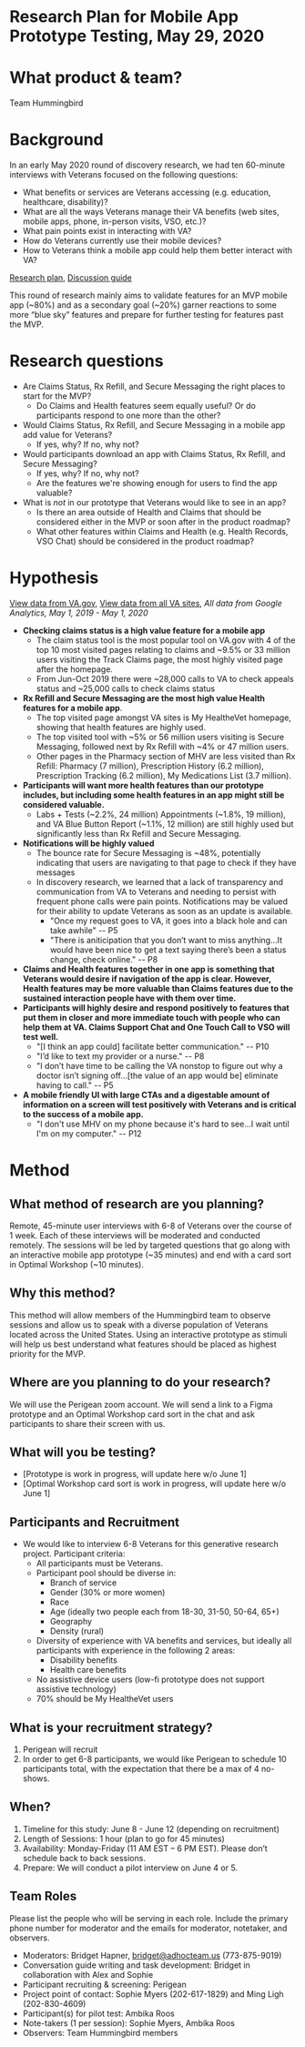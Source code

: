 # Research Plan for Mobile App Prototype Testing, May 29, 2020

# What product & team?
Team Hummingbird

# Background
In an early May 2020 round of discovery research, we had ten 60-minute interviews with Veterans focused on the following questions: 
- What benefits or services are Veterans accessing (e.g. education, healthcare, disability)?
- What are all the ways Veterans manage their VA benefits (web sites, mobile apps, phone, in-person visits, VSO, etc.)?
- What pain points exist in interacting with VA?
- How do Veterans currently use their mobile devices?
- How to Veterans think a mobile app could help them better interact with VA?

[Research plan](https://github.com/department-of-veterans-affairs/va.gov-team/blob/master/products/va-mobile-app/ux-research/user-interviews/research-plan.md), [Discussion guide](https://github.com/department-of-veterans-affairs/va.gov-team/blob/master/products/va-mobile-app/ux-research/user-interviews/discussion-guide.md)


This round of research mainly aims to validate features for an MVP mobile app (~80%) and as a secondary goal (~20%) garner reactions to some more “blue sky” features and prepare for further testing for features past the MVP. 

# Research questions
- Are Claims Status, Rx Refill, and Secure Messaging the right places to start for the MVP?
  - Do Claims and Health features seem equally useful? Or do participants respond to one more than the other?
- Would Claims Status, Rx Refill, and Secure Messaging in a mobile app add value for Veterans? 
  - If yes, why? If no, why not?
- Would participants download an app with Claims Status, Rx Refill, and Secure Messaging?
  - If yes, why? If no, why not?
  - Are the features we're showing enough for users to find the app valuable?
- What is _not_ in our prototype that Veterans would like to see in an app?
  - Is there an area outside of Health and Claims that should be considered either in the MVP or soon after in the product roadmap?
  - What other features within Claims and Health (e.g. Health Records, VSO Chat) should be considered in the product roadmap?


# Hypothesis 

[View data from VA.gov](https://analytics.google.com/analytics/web/#/report/content-pages/a50123418w177519031p184624291/_u.date00=20190501&_u.date01=20200501&_.useg=&explorer-segmentExplorer.segmentId=analytics.pageTitle&explorer-table.plotKeys=%5B%5D&explorer-table.rowCount=50/), [View data from all VA sites](https://analytics.google.com/analytics/web/#/report/content-pages/a50123418w177519031p176188361/_u.date00=20190501&_u.date01=20200501&_.useg=&explorer-segmentExplorer.segmentId=analytics.pageTitle&explorer-table.plotKeys=%5B%5D&explorer-table.rowCount=50/), _All data from Google Analytics, May 1, 2019 - May 1, 2020_

- **Checking claims status is a high value feature for a mobile app**
  - The claim status tool is the most popular tool on VA.gov with 4 of the top 10 most visited pages relating to claims and ~9.5% or 33 million users visiting the Track Claims page, the most highly visited page after the homepage.
  - From Jun-Oct 2019 there were ~28,000 calls to VA to check appeals status and ~25,000 calls to check claims status 
- **Rx Refill and Secure Messaging are the most high value Health features for a mobile app**.
  - The top visited page amongst VA sites is My HealtheVet homepage, showing that health features are highly used.
  - The top visited tool with ~5% or 56 million users visiting is Secure Messaging, followed next by Rx Refill with ~4% or 47 million users. 
  - Other pages in the Pharmacy section of MHV are less visited than Rx Refill: Pharmacy (7 million), Prescription History (6.2 million), Prescription Tracking (6.2 million), My Medications List (3.7 million). 
- **Participants will want more health features than our prototype includes, but including some health features in an app might still be considered valuable.**
  - Labs + Tests (~2.2%, 24 million) Appointments (~1.8%, 19 million), and VA Blue Button Report (~1.1%, 12 million) are still highly used but significantly less than Rx Refill and Secure Messaging.
- **Notifications will be highly valued**
  - The bounce rate for Secure Messaging is ~48%, potentially indicating that users are navigating to that page to check if they have messages
  - In discovery research, we learned that a lack of transparency and communication from VA to Veterans and needing to persist with frequent phone calls were pain points. Notifications may be valued for their ability to update Veterans as soon as an update is available.
    - "Once my request goes to VA, it goes into a black hole and can take awhile" -- P5
    - "There is aniticipation that you don’t want to miss anything...It would have been nice to get a text saying there’s been a status change, check online." -- P8
- **Claims and Health features together in one app is something that Veterans would desire if navigation of the app is clear. However, Health features may be more valuable than Claims features due to the sustained interaction people have with them over time.**
- **Participants will highly desire and respond positively to features that put them in closer and more immediate touch with people who can help them at VA. Claims Support Chat and One Touch Call to VSO will test well.**
  - "[I think an app could] facilitate better communication." -- P10
  - "I’d like to text my provider or a nurse." -- P8
  - "I don’t have time to be calling the VA nonstop to figure out why a doctor isn’t signing off...[the value of an app would be] eliminate having to call." -- P5
- **A mobile friendly UI with large CTAs and a digestable amount of information on a screen will test positively with Veterans and is critical to the success of a mobile app.**
  - "I don't use MHV on my phone because it's hard to see...I wait until I'm on my computer." -- P12

# Method

## What method of research are you planning?
Remote, 45-minute user interviews with 6-8 of Veterans over the course of 1 week. Each of these interviews will be moderated and conducted remotely. The sessions will be led by targeted questions that go along with an interactive mobile app prototype (~35 minutes) and end with a card sort in Optimal Workshop (~10 minutes). 

## Why this method?
This method will allow members of the Hummingbird team to observe sessions and allow us to speak with a diverse population of Veterans located across the United States. Using an interactive prototype as stimuli will help us best understand what features should be placed as highest priority for the MVP. 

## Where are you planning to do your research?
We will use the Perigean zoom account. We will send a link to a Figma prototype and an Optimal Workshop card sort in the chat and ask participants to share their screen with us. 

## What will you be testing?
- [Prototype is work in progress, will update here w/o June 1]
- [Optimal Workshop card sort is work in progress, will update here w/o June 1]

## Participants and Recruitment
- We would like to interview 6-8 Veterans for this generative research project. Participant criteria: 
  - All participants must be Veterans.
  - Participant pool should be diverse in:
    - Branch of service
    - Gender (30% or more women)
    - Race
    - Age (ideally two people each from 18-30, 31-50, 50-64, 65+)
    - Geography
    - Density (rural)
  - Diversity of experience with VA benefits and services, but ideally all participants with experience in the following 2 areas: 
    - Disability benefits
    - Health care benefits
  - No assistive device users (low-fi prototype does not support assistive technology)
  - 70% should be My HealtheVet users
  
## What is your recruitment strategy?
1. Perigean will recruit
2. In order to get 6-8 participants, we would like Perigean to schedule 10 participants total, with the expectation that there be a max of 4 no-shows.

## When?
1. Timeline for this study: June 8 - June 12 (depending on recruitment)
2. Length of Sessions: 1 hour (plan to go for 45 minutes)
3. Availability: Monday-Friday (11 AM EST – 6 PM EST). Please don’t schedule back to back sessions. 
4. Prepare: We will conduct a pilot interview on June 4 or 5.

## Team Roles
Please list the people who will be serving in each role. Include the primary phone number for moderator and the emails for moderator, notetaker, and observers.
- Moderators: Bridget Hapner, bridget@adhocteam.us (773-875-9019)
- Conversation guide writing and task development: Bridget in collaboration with Alex and Sophie
- Participant recruiting & screening: Perigean
- Project point of contact: Sophie Myers (202-617-1829) and Ming Ligh (202-830-4609)
- Participant(s) for pilot test: Ambika Roos
- Note-takers (1 per session): Sophie Myers, Ambika Roos
- Observers: Team Hummingbird members


